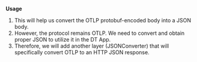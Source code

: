 **Usage**
1. This will help us convert the OTLP protobuf-encoded body into a JSON body.
2. However, the protocol remains OTLP. We need to convert and obtain proper JSON to utilize it in the DT App.
3. Therefore, we will add another layer (JSONConverter) that will specifically convert OTLP to an HTTP JSON response.